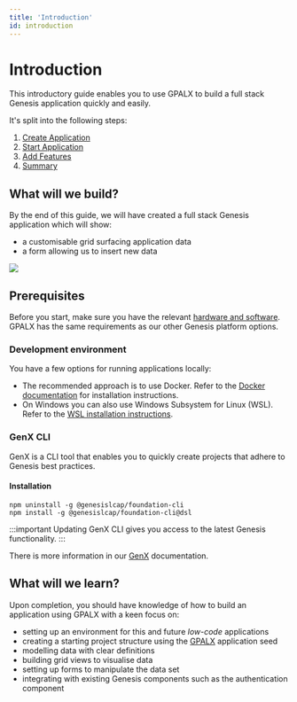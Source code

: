 ```yaml
---
title: 'Introduction'
id: introduction
---
```


# Introduction

This introductory guide enables you to use GPALX to build a full stack Genesis application quickly and easily.

It's split into the following steps:

1. [Create Application](../../../gpalx/quick-start/create-application/)
2. [Start Application](../../../gpalx/quick-start/start-application)
3. [Add Features](../../../gpalx/quick-start/add-features)
4. [Summary](../../../gpalx/quick-start/summary)

## What will we build?

By the end of this guide, we will have created a full stack Genesis application which will show:
- a customisable grid surfacing application data
- a form allowing us to insert new data

![](/img/gpl-seed-form.png)

## Prerequisites

Before you start, make sure you have the relevant [hardware and software](../../../getting-started/quick-start/hardware-and-software/). GPALX has the same requirements as our other Genesis platform options. 

### Development environment

You have a few options for running applications locally:

* The recommended approach is to use Docker. Refer to the [Docker documentation](https://docs.docker.com/get-docker/) for installation instructions.
* On Windows you can also use Windows Subsystem for Linux (WSL). Refer to the [WSL installation instructions](../../../getting-started/prerequisites/installing-wsl/).

### GenX CLI

GenX is a CLI tool that enables you to quickly create projects that adhere to Genesis best practices.


#### Installation

```shell
npm uninstall -g @genesislcap/foundation-cli
npm install -g @genesislcap/foundation-cli@dsl
```

:::important
Updating GenX CLI gives you access to the latest Genesis functionality.
:::

There is more information in our [GenX](../../../getting-started/prerequisites/genx/) documentation.

## What will we learn?

Upon completion, you should have knowledge of how to build an application using GPALX with a keen focus on:
- setting up an environment for this and future *low-code* applications
- creating a starting project structure using the [GPALX](../../../gpalx) application seed
- modelling data with clear definitions
- building grid views to visualise data
- setting up forms to manipulate the data set
- integrating with existing Genesis components such as the authentication component 
